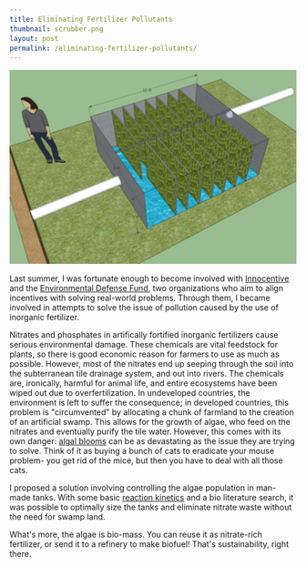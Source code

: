 ```yaml
---
title: Eliminating Fertilizer Pollutants
thumbnail: scrubber.png
layout: post
permalink: /eliminating-fertilizer-pollutants/
---
```

![](/assets/2012-03-19-eliminating-fertilizer-pollutants/scrubber.png)

Last summer, I was fortunate enough to become involved with [Innocentive](https://www.innocentive.com/)
and the [Environmental Defense Fund](http://www.edf.org/), two organizations who
aim to align incentives with solving real-world problems. Through them, I became
involved in attempts to solve the issue of pollution caused by the use of inorganic
fertilizer.

Nitrates and phosphates in artifically fortified inorganic fertilizers cause serious
environmental damage. These chemicals are vital feedstock for plants, so there is
good economic reason for farmers to use as much as possible. However, most of the
nitrates end up seeping through the soil into the subterranean tile drainage system,
and out into rivers. The chemicals are, ironically, harmful for animal life, and
entire ecosystems have been wiped out due to overfertilization. In undeveloped
countries, the environment is left to suffer the consequence; in developed countries,
this problem is "circumvented" by allocating a chunk of farmland to the
creation of an artificial swamp. This allows for the growth of algae, who feed on
the nitrates and eventually purify the tile water. However, this comes with its
own danger: [algal blooms](http://en.wikipedia.org/wiki/Algal_bloom) can be as
devastating as the issue they are trying to solve. Think of it as buying a bunch
of cats to eradicate your mouse problem- you get rid of the mice, but then you have
to deal with all those cats.

I proposed a solution involving controlling the algae population in man-made tanks.
With some basic [reaction kinetics](http://en.wikipedia.org/wiki/Reaction_rate)
and a bio literature search, it was possible to optimally size the tanks and eliminate
nitrate waste without the need for swamp land.

What's more, the algae is bio-mass. You can reuse it as nitrate-rich fertilizer,
or send it to a refinery to make biofuel! That's sustainability, right there.
